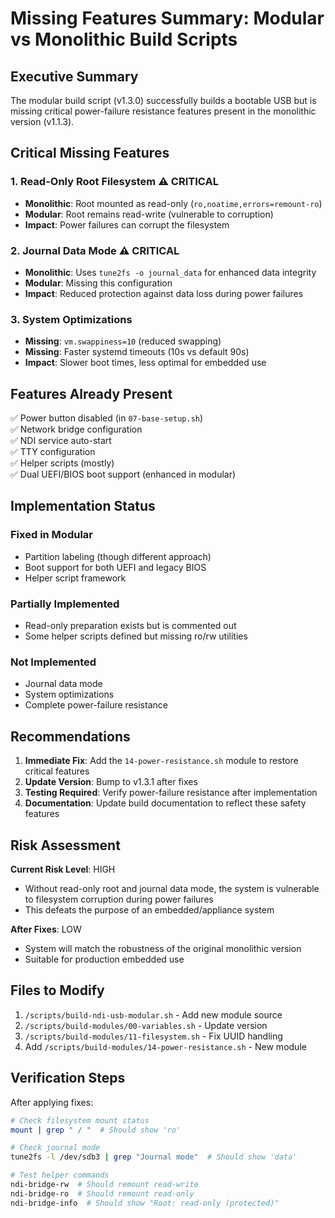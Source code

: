 # Missing Features Summary: Modular vs Monolithic Build Scripts

## Executive Summary

The modular build script (v1.3.0) successfully builds a bootable USB but is missing critical power-failure resistance features present in the monolithic version (v1.1.3).

## Critical Missing Features

### 1. **Read-Only Root Filesystem** ⚠️ CRITICAL
- **Monolithic**: Root mounted as read-only (`ro,noatime,errors=remount-ro`)
- **Modular**: Root remains read-write (vulnerable to corruption)
- **Impact**: Power failures can corrupt the filesystem

### 2. **Journal Data Mode** ⚠️ CRITICAL  
- **Monolithic**: Uses `tune2fs -o journal_data` for enhanced data integrity
- **Modular**: Missing this configuration
- **Impact**: Reduced protection against data loss during power failures

### 3. **System Optimizations**
- **Missing**: `vm.swappiness=10` (reduced swapping)
- **Missing**: Faster systemd timeouts (10s vs default 90s)
- **Impact**: Slower boot times, less optimal for embedded use

## Features Already Present

✅ Power button disabled (in `07-base-setup.sh`)  
✅ Network bridge configuration  
✅ NDI service auto-start  
✅ TTY configuration  
✅ Helper scripts (mostly)  
✅ Dual UEFI/BIOS boot support (enhanced in modular)

## Implementation Status

### Fixed in Modular
- Partition labeling (though different approach)
- Boot support for both UEFI and legacy BIOS
- Helper script framework

### Partially Implemented
- Read-only preparation exists but is commented out
- Some helper scripts defined but missing ro/rw utilities

### Not Implemented
- Journal data mode
- System optimizations
- Complete power-failure resistance

## Recommendations

1. **Immediate Fix**: Add the `14-power-resistance.sh` module to restore critical features
2. **Update Version**: Bump to v1.3.1 after fixes
3. **Testing Required**: Verify power-failure resistance after implementation
4. **Documentation**: Update build documentation to reflect these safety features

## Risk Assessment

**Current Risk Level**: HIGH
- Without read-only root and journal data mode, the system is vulnerable to filesystem corruption during power failures
- This defeats the purpose of an embedded/appliance system

**After Fixes**: LOW
- System will match the robustness of the original monolithic version
- Suitable for production embedded use

## Files to Modify

1. `/scripts/build-ndi-usb-modular.sh` - Add new module source
2. `/scripts/build-modules/00-variables.sh` - Update version
3. `/scripts/build-modules/11-filesystem.sh` - Fix UUID handling
4. Add `/scripts/build-modules/14-power-resistance.sh` - New module

## Verification Steps

After applying fixes:
```bash
# Check filesystem mount status
mount | grep " / "  # Should show 'ro'

# Check journal mode
tune2fs -l /dev/sdb3 | grep "Journal mode"  # Should show 'data'

# Test helper commands
ndi-bridge-rw  # Should remount read-write
ndi-bridge-ro  # Should remount read-only
ndi-bridge-info  # Should show "Root: read-only (protected)"
```